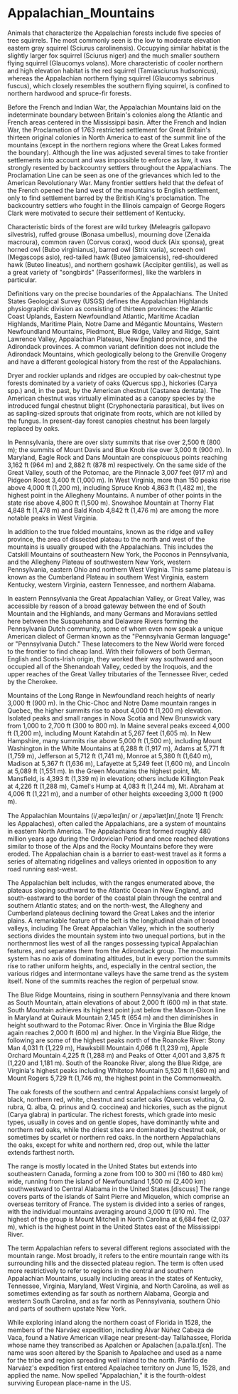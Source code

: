 # Appalachian_Mountains

Animals that characterize the Appalachian forests include five species of tree squirrels. The most commonly seen is the low to moderate elevation eastern gray squirrel (Sciurus carolinensis). Occupying similar habitat is the slightly larger fox squirrel (Sciurus niger) and the much smaller southern flying squirrel (Glaucomys volans). More characteristic of cooler northern and high elevation habitat is the red squirrel (Tamiasciurus hudsonicus), whereas the Appalachian northern flying squirrel (Glaucomys sabrinus fuscus), which closely resembles the southern flying squirrel, is confined to northern hardwood and spruce-fir forests.

Before the French and Indian War, the Appalachian Mountains laid on the indeterminate boundary between Britain's colonies along the Atlantic and French areas centered in the Mississippi basin. After the French and Indian War, the Proclamation of 1763 restricted settlement for Great Britain's thirteen original colonies in North America to east of the summit line of the mountains (except in the northern regions where the Great Lakes formed the boundary). Although the line was adjusted several times to take frontier settlements into account and was impossible to enforce as law, it was strongly resented by backcountry settlers throughout the Appalachians. The Proclamation Line can be seen as one of the grievances which led to the American Revolutionary War. Many frontier settlers held that the defeat of the French opened the land west of the mountains to English settlement, only to find settlement barred by the British King's proclamation. The backcountry settlers who fought in the Illinois campaign of George Rogers Clark were motivated to secure their settlement of Kentucky.

Characteristic birds of the forest are wild turkey (Meleagris gallopavo silvestris), ruffed grouse (Bonasa umbellus), mourning dove (Zenaida macroura), common raven (Corvus corax), wood duck (Aix sponsa), great horned owl (Bubo virginianus), barred owl (Strix varia), screech owl (Megascops asio), red-tailed hawk (Buteo jamaicensis), red-shouldered hawk (Buteo lineatus), and northern goshawk (Accipiter gentilis), as well as a great variety of "songbirds" (Passeriformes), like the warblers in particular.

Definitions vary on the precise boundaries of the Appalachians. The United States Geological Survey (USGS) defines the Appalachian Highlands physiographic division as consisting of thirteen provinces: the Atlantic Coast Uplands, Eastern Newfoundland Atlantic, Maritime Acadian Highlands, Maritime Plain, Notre Dame and Mégantic Mountains, Western Newfoundland Mountains, Piedmont, Blue Ridge, Valley and Ridge, Saint Lawrence Valley, Appalachian Plateaus, New England province, and the Adirondack provinces. A common variant definition does not include the Adirondack Mountains, which geologically belong to the Grenville Orogeny and have a different geological history from the rest of the Appalachians.

Dryer and rockier uplands and ridges are occupied by oak-chestnut type forests dominated by a variety of oaks (Quercus spp.), hickories (Carya spp.) and, in the past, by the American chestnut (Castanea dentata). The American chestnut was virtually eliminated as a canopy species by the introduced fungal chestnut blight (Cryphonectaria parasitica), but lives on as sapling-sized sprouts that originate from roots, which are not killed by the fungus. In present-day forest canopies chestnut has been largely replaced by oaks.

In Pennsylvania, there are over sixty summits that rise over 2,500 ft (800 m); the summits of Mount Davis and Blue Knob rise over 3,000 ft (900 m). In Maryland, Eagle Rock and Dans Mountain are conspicuous points reaching 3,162 ft (964 m) and 2,882 ft (878 m) respectively. On the same side of the Great Valley, south of the Potomac, are the Pinnacle 3,007 feet (917 m) and Pidgeon Roost 3,400 ft (1,000 m). In West Virginia, more than 150 peaks rise above 4,000 ft (1,200 m), including Spruce Knob 4,863 ft (1,482 m), the highest point in the Allegheny Mountains. A number of other points in the state rise above 4,800 ft (1,500 m). Snowshoe Mountain at Thorny Flat 4,848 ft (1,478 m) and Bald Knob 4,842 ft (1,476 m) are among the more notable peaks in West Virginia.

In addition to the true folded mountains, known as the ridge and valley province, the area of dissected plateau to the north and west of the mountains is usually grouped with the Appalachians. This includes the Catskill Mountains of southeastern New York, the Poconos in Pennsylvania, and the Allegheny Plateau of southwestern New York, western Pennsylvania, eastern Ohio and northern West Virginia. This same plateau is known as the Cumberland Plateau in southern West Virginia, eastern Kentucky, western Virginia, eastern Tennessee, and northern Alabama.

In eastern Pennsylvania the Great Appalachian Valley, or Great Valley, was accessible by reason of a broad gateway between the end of South Mountain and the Highlands, and many Germans and Moravians settled here between the Susquehanna and Delaware Rivers forming the Pennsylvania Dutch community, some of whom even now speak a unique American dialect of German known as the "Pennsylvania German language" or "Pennsylvania Dutch." These latecomers to the New World were forced to the frontier to find cheap land. With their followers of both German, English and Scots-Irish origin, they worked their way southward and soon occupied all of the Shenandoah Valley, ceded by the Iroquois, and the upper reaches of the Great Valley tributaries of the Tennessee River, ceded by the Cherokee.

Mountains of the Long Range in Newfoundland reach heights of nearly 3,000 ft (900 m). In the Chic-Choc and Notre Dame mountain ranges in Quebec, the higher summits rise to about 4,000 ft (1,200 m) elevation. Isolated peaks and small ranges in Nova Scotia and New Brunswick vary from 1,000 to 2,700 ft (300 to 800 m). In Maine several peaks exceed 4,000 ft (1,200 m), including Mount Katahdin at 5,267 feet (1,605 m). In New Hampshire, many summits rise above 5,000 ft (1,500 m), including Mount Washington in the White Mountains at 6,288 ft (1,917 m), Adams at 5,771 ft (1,759 m), Jefferson at 5,712 ft (1,741 m), Monroe at 5,380 ft (1,640 m), Madison at 5,367 ft (1,636 m), Lafayette at 5,249 feet (1,600 m), and Lincoln at 5,089 ft (1,551 m). In the Green Mountains the highest point, Mt. Mansfield, is 4,393 ft (1,339 m) in elevation; others include Killington Peak at 4,226 ft (1,288 m), Camel's Hump at 4,083 ft (1,244 m), Mt. Abraham at 4,006 ft (1,221 m), and a number of other heights exceeding 3,000 ft (900 m).

The Appalachian Mountains (i/ˌæpəˈleɪʃᵻn/ or /ˌæpəˈlætʃᵻn/,[note 1] French: les Appalaches), often called the Appalachians, are a system of mountains in eastern North America. The Appalachians first formed roughly 480 million years ago during the Ordovician Period and once reached elevations similar to those of the Alps and the Rocky Mountains before they were eroded. The Appalachian chain is a barrier to east-west travel as it forms a series of alternating ridgelines and valleys oriented in opposition to any road running east-west.

The Appalachian belt includes, with the ranges enumerated above, the plateaus sloping southward to the Atlantic Ocean in New England, and south-eastward to the border of the coastal plain through the central and southern Atlantic states; and on the north-west, the Allegheny and Cumberland plateaus declining toward the Great Lakes and the interior plains. A remarkable feature of the belt is the longitudinal chain of broad valleys, including The Great Appalachian Valley, which in the southerly sections divides the mountain system into two unequal portions, but in the northernmost lies west of all the ranges possessing typical Appalachian features, and separates them from the Adirondack group. The mountain system has no axis of dominating altitudes, but in every portion the summits rise to rather uniform heights, and, especially in the central section, the various ridges and intermontane valleys have the same trend as the system itself. None of the summits reaches the region of perpetual snow.

The Blue Ridge Mountains, rising in southern Pennsylvania and there known as South Mountain, attain elevations of about 2,000 ft (600 m) in that state. South Mountain achieves its highest point just below the Mason-Dixon line in Maryland at Quirauk Mountain 2,145 ft (654 m) and then diminishes in height southward to the Potomac River. Once in Virginia the Blue Ridge again reaches 2,000 ft (600 m) and higher. In the Virginia Blue Ridge, the following are some of the highest peaks north of the Roanoke River: Stony Man 4,031 ft (1,229 m), Hawksbill Mountain 4,066 ft (1,239 m), Apple Orchard Mountain 4,225 ft (1,288 m) and Peaks of Otter 4,001 and 3,875 ft (1,220 and 1,181 m). South of the Roanoke River, along the Blue Ridge, are Virginia's highest peaks including Whitetop Mountain 5,520 ft (1,680 m) and Mount Rogers 5,729 ft (1,746 m), the highest point in the Commonwealth.

The oak forests of the southern and central Appalachians consist largely of black, northern red, white, chestnut and scarlet oaks (Quercus velutina, Q. rubra, Q. alba, Q. prinus and Q. coccinea) and hickories, such as the pignut (Carya glabra) in particular. The richest forests, which grade into mesic types, usually in coves and on gentle slopes, have dominantly white and northern red oaks, while the driest sites are dominated by chestnut oak, or sometimes by scarlet or northern red oaks. In the northern Appalachians the oaks, except for white and northern red, drop out, while the latter extends farthest north.

The range is mostly located in the United States but extends into southeastern Canada, forming a zone from 100 to 300 mi (160 to 480 km) wide, running from the island of Newfoundland 1,500 mi (2,400 km) southwestward to Central Alabama in the United States.[discuss] The range covers parts of the islands of Saint Pierre and Miquelon, which comprise an overseas territory of France. The system is divided into a series of ranges, with the individual mountains averaging around 3,000 ft (910 m). The highest of the group is Mount Mitchell in North Carolina at 6,684 feet (2,037 m), which is the highest point in the United States east of the Mississippi River.

The term Appalachian refers to several different regions associated with the mountain range. Most broadly, it refers to the entire mountain range with its surrounding hills and the dissected plateau region. The term is often used more restrictively to refer to regions in the central and southern Appalachian Mountains, usually including areas in the states of Kentucky, Tennessee, Virginia, Maryland, West Virginia, and North Carolina, as well as sometimes extending as far south as northern Alabama, Georgia and western South Carolina, and as far north as Pennsylvania, southern Ohio and parts of southern upstate New York.

While exploring inland along the northern coast of Florida in 1528, the members of the Narváez expedition, including Álvar Núñez Cabeza de Vaca, found a Native American village near present-day Tallahassee, Florida whose name they transcribed as Apalchen or Apalachen [a.paˈla.tʃɛn]. The name was soon altered by the Spanish to Apalachee and used as a name for the tribe and region spreading well inland to the north. Pánfilo de Narváez's expedition first entered Apalachee territory on June 15, 1528, and applied the name. Now spelled "Appalachian," it is the fourth-oldest surviving European place-name in the US.